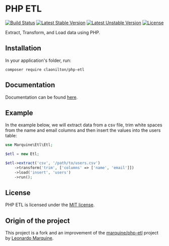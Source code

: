 # PHP ETL

[![Build Status](https://travis-ci.org/claonilton/php-etl.svg)](https://travis-ci.org/claonilton/php-etl)
[![Latest Stable Version](https://poser.pugx.org/claonilton/php-etl/v/stable)](https://packagist.org/packages/claonilton/php-etl)
[![Latest Unstable Version](https://poser.pugx.org/claonilton/php-etl/v/unstable)](https://packagist.org/packages/claonilton/php-etl)
[![License](https://poser.pugx.org/claonilton/php-etl/license)](https://packagist.org/packages/claonilton/php-etl)

Extract, Transform, and Load data using PHP.

## Installation
In your application's folder, run:
```
composer require claonilton/php-etl
```

## Documentation
Documentation can be found [here](https://php-etl.gitbook.io/).


## Example
In the example below, we will extract data from a csv file, trim white spaces from the name and email columns and then insert the values into the users table:
```php
use Marquine\Etl\Etl;

$etl = new Etl;

$etl->extract('csv', '/path/to/users.csv')
    ->transform('trim', ['columns' => ['name', 'email']])
    ->load('insert', 'users')
    ->run();
```

## License
PHP ETL is licensed under the [MIT license](http://opensource.org/licenses/MIT).


## Origin of the project

This project is a fork and an improvement of the [marquine/php-etl](https://github.com/leomarquine/php-etl) project by [Leonardo Marquine](https://github.com/leomarquine/php-etl).
